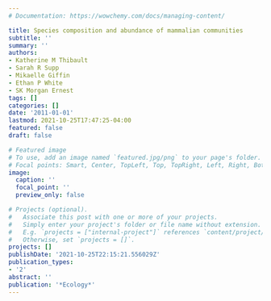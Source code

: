 ```yaml
---
# Documentation: https://wowchemy.com/docs/managing-content/

title: Species composition and abundance of mammalian communities
subtitle: ''
summary: ''
authors:
- Katherine M Thibault
- Sarah R Supp
- Mikaelle Giffin
- Ethan P White
- SK Morgan Ernest
tags: []
categories: []
date: '2011-01-01'
lastmod: 2021-10-25T17:47:25-04:00
featured: false
draft: false

# Featured image
# To use, add an image named `featured.jpg/png` to your page's folder.
# Focal points: Smart, Center, TopLeft, Top, TopRight, Left, Right, BottomLeft, Bottom, BottomRight.
image:
  caption: ''
  focal_point: ''
  preview_only: false

# Projects (optional).
#   Associate this post with one or more of your projects.
#   Simply enter your project's folder or file name without extension.
#   E.g. `projects = ["internal-project"]` references `content/project/deep-learning/index.md`.
#   Otherwise, set `projects = []`.
projects: []
publishDate: '2021-10-25T22:15:21.556029Z'
publication_types:
- '2'
abstract: ''
publication: '*Ecology*'
---
```

